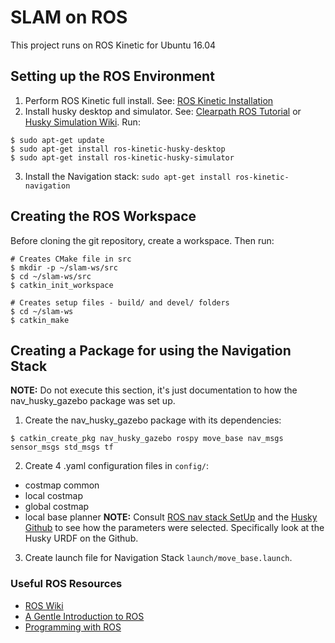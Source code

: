 # SLAM on ROS #

This project runs on ROS Kinetic for Ubuntu 16.04

## Setting up the ROS Environment ##
1. Perform ROS Kinetic full install. See: [ROS Kinetic Installation](http://wiki.ros.org/kinetic/Installation/Ubuntu)
2. Install husky desktop and simulator. See: [Clearpath ROS Tutorial](https://www.clearpathrobotics.com/assets/guides/ros/Drive%20a%20Husky.html) or [Husky Simulation Wiki](http://wiki.ros.org/husky_gazebo/Tutorials/Simulating%20Husky).
Run:
```
$ sudo apt-get update
$ sudo apt-get install ros-kinetic-husky-desktop
$ sudo apt-get install ros-kinetic-husky-simulator
```
3. Install the Navigation stack: `sudo apt-get install ros-kinetic-navigation`

## Creating the ROS Workspace ##
Before cloning the git repository, create a workspace. Then run:
```
# Creates CMake file in src
$ mkdir -p ~/slam-ws/src
$ cd ~/slam-ws/src
$ catkin_init_workspace

# Creates setup files - build/ and devel/ folders
$ cd ~/slam-ws
$ catkin_make
```

## Creating a Package for using the Navigation Stack ##
**NOTE:** Do not execute this section, it's just documentation to how the nav_husky_gazebo package was set up.
1. Create the nav_husky_gazebo package with its dependencies:
```
$ catkin_create_pkg nav_husky_gazebo rospy move_base nav_msgs sensor_msgs std_msgs tf
```
2. Create 4 .yaml configuration files in `config/`:
  - costmap common
  - local costmap
  - global costmap
  - local base planner
**NOTE:** Consult [ROS nav stack SetUp](http://wiki.ros.org/navigation/Tutorials/RobotSetup) and the [Husky Github](https://github.com/husky/husky) to see how the parameters were selected. Specifically look at the Husky URDF on the Github.
3. Create launch file for Navigation Stack `launch/move_base.launch`. 

### Useful ROS Resources ###
- [ROS Wiki](http://wiki.ros.org)
- [A Gentle Introduction to ROS](https://cse.sc.edu/~jokane/agitr/agitr-letter.pdf)
- [Programming with ROS](http://marte.aslab.upm.es/redmine/files/dmsf/p_drone-testbed/170324115730_268_Quigley_-_Programming_Robots_with_ROS.pdf?fbclid=IwAR2iVBeZ9WQu1uG614YMamUZlxvd8nJoHbxW5BntgaEjgVI4MBOzqOCdYi8)
